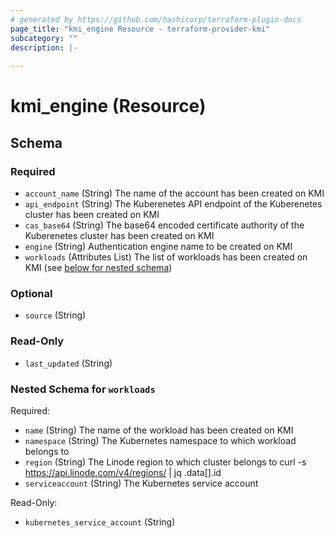 ```yaml
---
# generated by https://github.com/hashicorp/terraform-plugin-docs
page_title: "kmi_engine Resource - terraform-provider-kmi"
subcategory: ""
description: |-
  
---
```


# kmi_engine (Resource)





<!-- schema generated by tfplugindocs -->
## Schema

### Required

- `account_name` (String) The name of the account has been created on KMI
- `api_endpoint` (String) The Kuberenetes API endpoint of the Kuberenetes cluster has been created on KMI
- `cas_base64` (String) The base64 encoded certificate authority of the Kuberenetes cluster has been created on KMI
- `engine` (String) Authentication engine name to be created on KMI
- `workloads` (Attributes List) The list of workloads has been created on KMI (see [below for nested schema](#nestedatt--workloads))

### Optional

- `source` (String)

### Read-Only

- `last_updated` (String)

<a id="nestedatt--workloads"></a>
### Nested Schema for `workloads`

Required:

- `name` (String) The name of the workload has been created on KMI
- `namespace` (String) The Kubernetes namespace to which workload belongs to
- `region` (String) The Linode region to which cluster belongs to curl -s https://api.linode.com/v4/regions/ | jq .data[].id
- `serviceaccount` (String) The Kubernetes service account

Read-Only:

- `kubernetes_service_account` (String)
